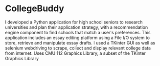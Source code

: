 # CollegeBuddy
I developed a Python application for high school seniors to research universities and plan their application strategy, with a recommendation engine component to find schools that match a user's preferences. This application includes an essay editing platform using a File I/O system to store, retrieve and manipulate essay drafts. I used a TKinter GUI as well as selenium webdriving to scrape, collect and display relevant college data from internet.
Uses CMU 112 Graphics Library, a subset of the TKinter Graphics Library
